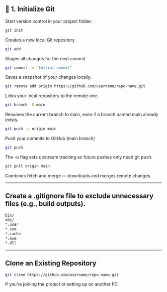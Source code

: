 ## 🧩 1. Initialize Git

Start version control in your project folder:

```bash
git init
```
Creates a new local Git repository.


```bash
git add .
```
Stages all changes for the next commit.


```bash
git commit -m "Initial commit"
```
Saves a snapshot of your changes locally.


```bash
git remote add origin https://github.com/username/repo-name.git
```
Links your local repository to the remote one.


```bash
git branch -M main
```
Renames the current branch to main, even if a branch named main already exists.


```bash
git push -u origin main
```
Push your commits to GitHub (main branch)


```bash
git push
```
The -u flag sets upstream tracking so future pushes only need git push.


```bash
git pull origin main
```
Combines fetch and merge — downloads and merges remote changes.

---

## Create a .gitignore file to exclude unnecessary files (e.g., build outputs).
```markdown
bin/
obj/
*.user
*.suo
*.cache
*.exe
*.dll
```

---

## Clone an Existing Repository
```bash
git clone https://github.com/username/repo-name.git
```
If you’re joining the project or setting up on another PC

